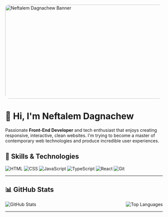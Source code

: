 <img src="https://sdmntprukwest.oaiusercontent.com/files/00000000-2414-6243-883e-8062a4e9e0aa/raw?se=2025-05-05T18%3A15%3A16Z&sp=r&sv=2024-08-04&sr=b&scid=4378172e-0495-5e70-b982-c7d16911f3a3&skoid=54ae6e2b-352e-4235-bc96-afa2512cc978&sktid=a48cca56-e6da-484e-a814-9c849652bcb3&skt=2025-05-05T05%3A21%3A43Z&ske=2025-05-06T05%3A21%3A43Z&sks=b&skv=2024-08-04&sig=/87azWXJEMzIIunQeziNXSdp9iA9hNwFUjR/vVfS4jQ%3D" alt="Neftalem Dagnachew Banner"  style="width:500%; height:300px; object-fit:cover; border-radius:12px;" />

# 👋 Hi, I'm Neftalem Dagnachew

Passionate **Front-End Developer** and tech enthusiast that enjoys creating responsive, interactive, clean websites. I'm trying to become a master of contemporary web technologies and produce incredible user experiences.

## 🚀 Skills & Technologies

![HTML](https://img.shields.io/badge/-HTML5-E34F26?logo=html5&logoColor=fff&style=for-the-badge)
![CSS](https://img.shields.io/badge/-CSS3-1572B6?logo=css3&logoColor=fff&style=for-the-badge)
![JavaScript](https://img.shields.io/badge/-JavaScript-F7DF1E?logo=javascript&logoColor=000&style=for-the-badge)
![TypeScript](https://img.shields.io/badge/-TypeScript-3178C6?logo=typescript&logoColor=fff&style=for-the-badge)
![React](https://img.shields.io/badge/-React-61DAFB?logo=react&logoColor=000&style=for-the-badge)
![Git](https://img.shields.io/badge/-Git-F05032?logo=git&logoColor=fff&style=for-the-badge)

---

## 📊 GitHub Stats

<div style="display: flex; gap: 20px; justify-content: space-between;">
  <img src="https://github-readme-stats.vercel.app/api?username=Neftalem&show_icons=true&theme=radical" alt="GitHub Stats" style="max-width: 48%;" />
  <img src="https://github-readme-stats.vercel.app/api/top-langs/?username=Neftalem&layout=compact&theme=radical" alt="Top Languages" style="max-width: 48%;" />
</div>

---
